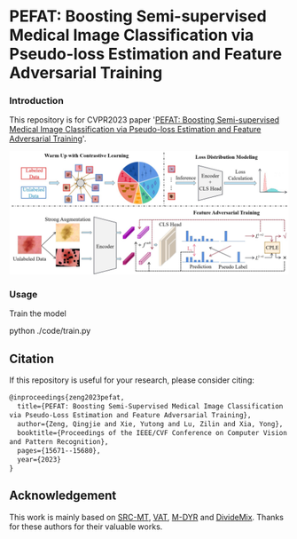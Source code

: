 # PEFAT: Boosting Semi-supervised Medical Image Classification via Pseudo-loss Estimation and Feature Adversarial Training

### Introduction

This repository is for CVPR2023 paper '[PEFAT: Boosting Semi-supervised Medical Image Classification via Pseudo-loss Estimation and Feature Adversarial Training](https://openaccess.thecvf.com/content/CVPR2023/papers/Zeng_PEFAT_Boosting_Semi-Supervised_Medical_Image_Classification_via_Pseudo-Loss_Estimation_and_CVPR_2023_paper.pdf)'.   

![ppl](framework.jpg)

### Usage
Train the model

python ./code/train.py

## Citation

If this repository is useful for your research, please consider citing:
```
@inproceedings{zeng2023pefat,
  title={PEFAT: Boosting Semi-Supervised Medical Image Classification via Pseudo-Loss Estimation and Feature Adversarial Training},
  author={Zeng, Qingjie and Xie, Yutong and Lu, Zilin and Xia, Yong},
  booktitle={Proceedings of the IEEE/CVF Conference on Computer Vision and Pattern Recognition},
  pages={15671--15680},
  year={2023}
}
```

## Acknowledgement
This work is mainly based on [SRC-MT](https://github.com/liuquande/SRC-MT), [VAT](https://arxiv.org/pdf/1704.03976.pdf), [M-DYR](https://arxiv.org/pdf/1904.11238.pdf) and [DivideMix](https://openreview.net/pdf?id=HJgExaVtwr). Thanks for these authors for their valuable works.
